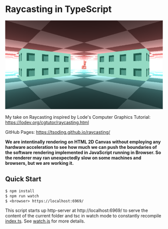 # Raycasting in TypeScript

![screenshot](./screenshot.png)

My take on Raycasting inspired by Lode's Computer Graphics Tutorial: https://lodev.org/cgtutor/raycasting.html

GitHub Pages: https://tsoding.github.io/raycasting/

**We are intentinally rendering on HTML 2D Canvas without employing
any hardware acceleration to see how much we can push the boundaries
of the software rendering implemented in JavaScript running in
Browser. So the renderer may ran unexpectedly slow on some machines
and browsers, but we are working it.**

## Quick Start

```console
$ npm install
$ npm run watch
$ <browser> https://localhost:6969/
```

This script starts up http-server at http://localhost:6969/ to serve the content of the current folder and tsc in watch mode to constantly recompile [index.ts](./index.ts). See [watch.js](./watch.js) for more details.
